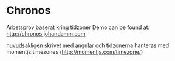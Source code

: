 Chronos
==========

Arbetsprov baserat kring tidzoner
Demo can be found at: http://chronos.johandamm.com

huvudsakligen skrivet med angular och tidzonerna hanteras med momentjs.timezones (http://momentjs.com/timezone/)
